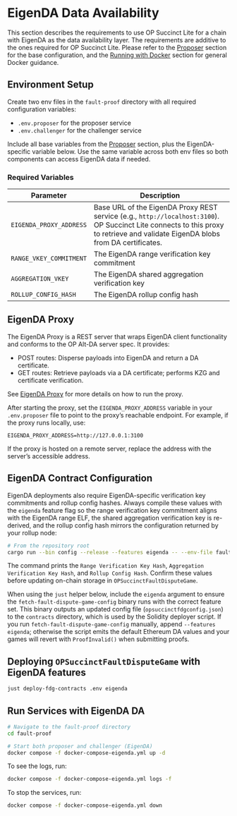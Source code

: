 # EigenDA Data Availability

This section describes the requirements to use OP Succinct Lite for a chain with EigenDA as the data availability layer. The requirements are additive to the ones required for OP Succinct Lite. Please refer to the [Proposer](../proposer.md) section for the base configuration, and the [Running with Docker](../docker.md) section for general Docker guidance.

## Environment Setup

Create two env files in the `fault-proof` directory with all required configuration variables:

- `.env.proposer` for the proposer service
- `.env.challenger` for the challenger service

Include all base variables from the [Proposer](../proposer.md) section, plus the EigenDA-specific variable below. Use the same variable across both env files so both components can access EigenDA data if needed.

### Required Variables

| Parameter | Description |
|-----------|-------------|
| `EIGENDA_PROXY_ADDRESS` | Base URL of the EigenDA Proxy REST service (e.g., `http://localhost:3100`). OP Succinct Lite connects to this proxy to retrieve and validate EigenDA blobs from DA certificates. |
| `RANGE_VKEY_COMMITMENT` | The EigenDA range verification key commitment |
| `AGGREGATION_VKEY` | The EigenDA shared aggregation verification key |
| `ROLLUP_CONFIG_HASH` | The EigenDA rollup config hash |

## EigenDA Proxy

The EigenDA Proxy is a REST server that wraps EigenDA client functionality and conforms to the OP Alt-DA server spec. It provides:

- POST routes: Disperse payloads into EigenDA and return a DA certificate.
- GET routes: Retrieve payloads via a DA certificate; performs KZG and certificate verification.

See [EigenDA Proxy](https://github.com/Layr-Labs/eigenda/tree/master/api/proxy) for more details on how to run the proxy.

After starting the proxy, set the `EIGENDA_PROXY_ADDRESS` variable in your `.env.proposer` file to point to the proxy’s reachable endpoint.
For example, if the proxy runs locally, use:

```env
EIGENDA_PROXY_ADDRESS=http://127.0.0.1:3100
```

If the proxy is hosted on a remote server, replace the address with the server’s accessible address.

## EigenDA Contract Configuration

EigenDA deployments also require EigenDA-specific verification key commitments and rollup config hashes. Always compile these values with the `eigenda` feature flag so the range verification key commitment aligns with the EigenDA range ELF, the shared aggregation verification key is re-derived, and the rollup config hash mirrors the configuration returned by your rollup node:

```bash
# From the repository root
cargo run --bin config --release --features eigenda -- --env-file fault-proof/.env
```

The command prints the `Range Verification Key Hash`, `Aggregation Verification Key Hash`, and `Rollup Config Hash`. Confirm these values before updating on-chain storage in `OPSuccinctFaultDisputeGame`.

When using the `just` helper below, include the `eigenda` argument to ensure the `fetch-fault-dispute-game-config` binary runs with the correct feature set. This binary outputs an updated config file (`opsuccinctfdgconfig.json`) to the `contracts` directory, which is used by the Solidity deployer script.
If you run `fetch-fault-dispute-game-config` manually, append `--features eigenda`; otherwise the script emits the default Ethereum DA values and your games will revert with `ProofInvalid()` when submitting proofs.

## Deploying `OPSuccinctFaultDisputeGame` with EigenDA features

```bash
just deploy-fdg-contracts .env eigenda
```

## Run Services with EigenDA DA

```bash
# Navigate to the fault-proof directory
cd fault-proof

# Start both proposer and challenger (EigenDA)
docker compose -f docker-compose-eigenda.yml up -d
```

To see the logs, run:

```bash
docker compose -f docker-compose-eigenda.yml logs -f
```

To stop the services, run:

```bash
docker compose -f docker-compose-eigenda.yml down
```
